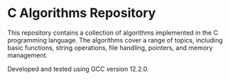 # C Algorithms Repository

This repository contains a collection of algorithms implemented in the C programming language. The algorithms cover a range of topics, including basic functions, string operations, file handling, pointers, and memory management.

Developed and tested using GCC version 12.2.0.
